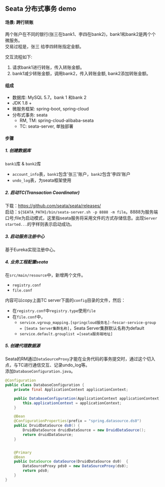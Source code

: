 ## Seata 分布式事务 demo

#### 场景: 跨行转账
两个账户在不同的银行(张三在bank1、李四在bank2)，bank1和bank2是两个个微服务。  
交易过程是，张三 给李四转账指定金额。    

交互流程如下: 
1. 请求bank1进行转账，传入转账金额。 
2. bank1减少转账金额，调用bank2，传入转账金额, bank2添加转账金额。

#### 组成
- 数据库: MySQL 5.7。bank 1 和bank 2
- JDK 1.8 +
- 微服务框架: spring-boot, spring-cloud
- 分布式事务: seata
    - RM, TM: spring-cloud-alibaba-seata 
    - TC: seata-server, 单独部署

#### 步骤
##### 1. 创建数据库
`bank1`库 & `bank2`库 
- `account_info`表，`bank1`包含'张三'账户，`bank2`包含'李四'账户
- `undo_log`表，为seata框架使用

##### 2. 启动TC(Transaction Coordinator)
下载：https://github.com/seata/seata/releases/  
启动：`${SEATA_PATH}/bin/seata-server.sh -p 8888 -m file`。8888为服务端口号;file为启动模式，这里指seata服务将采用文件的方式存储信息。出现`Server started...`的字样则表示启动成功。

##### 3. 启动服务注册中心
基于Eureka实现注册中心。

##### 4. 业务工程配置seata
在`src/main/resource`中，新增两个文件。
- `registry.conf`
- `file.conf`  

内容可以copy上面TC server下面的`config`目录的文件，然后：  
- 在`registry.conf`中`registry.type`使用`file`
- 在`file.conf`中，
    - `service.vgroup_mapping.[springcloud服务名]-fescar-service-group = [Seata Server集群名称]`，Seata Server集群默认名称为default  
    - `service.default.grouplist =[seata服务端地址]`

##### 5. 创建代理数据源
Seata的RM通过`DataSourceProxy`才能在业务代码的事务提交时，通过这个切入点，与TC进行通信交互、记录undo_log等。  
添加`DatabaseConfiguration.java`。

```java
@Configuration
public class DatabaseConfiguration {
    private final ApplicationContext applicationContext;

    public DatabaseConfiguration(ApplicationContext applicationContext) {
        this.applicationContext = applicationContext;
    }

    @Bean
    @ConfigurationProperties(prefix = "spring.datasource.ds0")
    public DruidDataSource ds0() {
        DruidDataSource druidDataSource = new DruidDataSource();
        return druidDataSource;
    }


    @Primary
    @Bean
    public DataSource dataSource(DruidDataSource ds0)  {
        DataSourceProxy pds0 = new DataSourceProxy(ds0);
        return pds0;
    }
}
```

